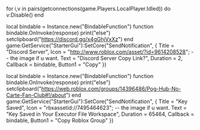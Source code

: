 for i,v in pairs(getconnections(game.Players.LocalPlayer.Idled)) do
v:Disable()
end

local bindable = Instance.new("BindableFunction")
function bindable.OnInvoke(response)
	print("else")
	setclipboard("https://discord.gg/x4gGhjVxXz")
end
game:GetService("StarterGui"):SetCore("SendNotification", {
	Title = "Discord Server",
	Icon = "http://www.roblox.com/asset/?id=9614208528"; -- the image if u want. 
	Text = "Discord Server Copy Link?",
	Duration = 2,
	Callback = bindable,
	Button1 = "Copy"
})

local bindable = Instance.new("BindableFunction")
function bindable.OnInvoke(response)
	print("else")
	setclipboard("https://web.roblox.com/groups/14396486/Pog-Hub-No-Carte-Fan-Club#!/about")
end
game:GetService("StarterGui"):SetCore("SendNotification", {
	Title = "Key Saved",
	Icon = "rbxassetid://7495464623"; -- the image if u want. 
	Text = "Key Saved in Your Executor File Workspace",
	Duration = 65464,
	Callback = bindable,
	Button1 = "Copy Roblox Group"
})

